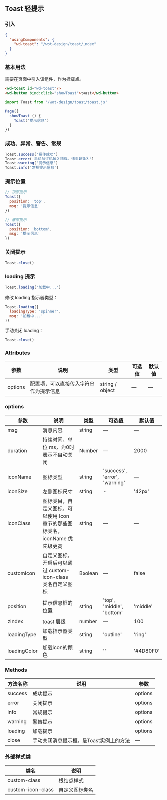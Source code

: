 ## Toast 轻提示

### 引入

```json
{
  "usingComponents": {
    "wd-toast": "/wot-design/toast/index"
  }
}
```

### 基本用法

需要在页面中引入该组件，作为挂载点。

```html
<wd-toast id="wd-toast"/>
<wd-button bind:click="showToast">toast</wd-button>
```

```javascript
import Toast from '/wot-design/toast/toast.js'

Page({
  showToast () {
    Toast('提示信息')
  }
})
```

### 成功、异常、警告、常规

```javascript
Toast.success('操作成功')
Toast.error('手机验证码输入错误，请重新输入')
Toast.warning('提示信息')
Toast.info('常规提示信息')
```

### 提示位置

```javascript
// 顶部提示
Toast({
  position: 'top',
  msg: '提示信息'
})

// 底部提示
Toast({
  position: 'bottom',
  msg: '提示信息'
})
```

### 关闭提示

```javascript
Toast.close()
```

### loading 提示

```javascript
Toast.loading('加载中...')
```

修改 loading 指示器类型：

```javascript
Toast.loading({
  loadingType: 'spinner',
  msg: '加载中...'
})
```

手动关闭 loading：

```javascript
Toast.close()
```

### Attributes

| 参数      | 说明                                 | 类型      | 可选值       | 默认值   |
|---------- |------------------------------------ |---------- |------------- |-------- |
| options    |	配置项，可以直接传入字符串作为提示信息     |	string / object   |	—           |	—       |

### options

| 参数      | 说明                                 | 类型      | 可选值       | 默认值   |
|---------- |------------------------------------ |---------- |------------- |-------- |
| msg        |	消息内容                             |	string   |	—           |	—       |
| duration   | 持续时间，单位 ms，为0时表示不自动关闭     |	Number   |	—           |	2000 |
| iconName   |	图标类型                             |	string    |	'success', 'error', 'warning' |	—      |
| iconSize | 左侧图标尺寸 | string | - | '42px' |
| iconClass  | 图标类目，自定义图标，可以使用 Icon 章节的那些图标类名，iconName 优先级更高  | string   | —             | —   |
| customIcon |	自定义图标，开启后可以通过 custom-icon-class 类名自定义图标 |	Boolean   |	—	            | false   |
| position   |	提示信息框的位置                      |	string   |	'top', 'middle', 'bottom'  |	'middle'  |
| zIndex  	 | toast 层级                           |	number   |	—            |	100     |
| loadingType | 加载指示器类型 | string | 'outline' | 'ring' |
| loadingColor | 加载icon的颜色 | string | '' | '#4D80F0' |

### Methods

| 方法名称      | 说明       | 参数   |
|------------- |----------- |---------  |
| success | 成功提示 | options |
| error | 关闭提示 | options |
| info | 常规提示 | options |
| warning | 警告提示 | options |
| loading | 加载提示 | options |
| close         |手动关闭消息提示框，是Toast实例上的方法| —  |

### 外部样式类

| 类名     | 说明                |
|---------|---------------------|
| custom-class | 根结点样式 |
| custom-icon-class | 自定义图标类名 |